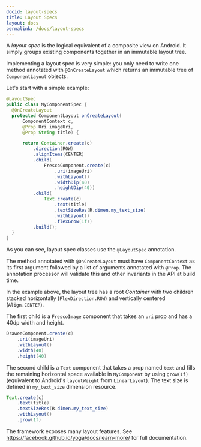 ```yaml
---
docid: layout-specs
title: Layout Specs
layout: docs
permalink: /docs/layout-specs
---
```


A *layout spec* is the logical equivalent of a composite view on Android. It simply groups existing components together in an immutable layout tree.

Implementing a layout spec is very simple: you only need to write one method annotated with `@OnCreateLayout` which returns an immutable tree of `ComponentLayout` objects.

Let's start with a simple example:

```java
@LayoutSpec
public class MyComponentSpec {
  @OnCreateLayout
  protected ComponentLayout onCreateLayout(
      ComponentContext c,
      @Prop Uri imageUri,
      @Prop String title) {

      return Container.create(c)
          .direction(ROW)
          .alignItems(CENTER)
          .child(
              FrescoComponent.create(c)
                  .uri(imageUri)
                  .withLayout()
                  .widthDip(40)
                  .heightDip(40))
          .child(
              Text.create(c)
                  .text(title)
                  .textSizeRes(R.dimen.my_text_size)
                  .withLayout()
                  .flexGrow(1f))
          .build();
  }
}
```

As you can see, layout spec classes use the `@LayoutSpec` annotation. 

The method annotated with `@OnCreateLayout` must have `ComponentContext` as its first argument followed by a list of arguments annotated with `@Prop`. The annotation processor will validate this and other invariants in the API at build time.

In the example above, the layout tree has a root *Container* with two children stacked horizontally (`FlexDirection.ROW`) and vertically centered (`Align.CENTER`).

The first child is a `FrescoImage` component that takes an `uri` prop and has a 40dp width and height.

```java
DraweeComponent.create(c)
    .uri(imageUri)
    .withLayout()
    .width(40)
    .height(40)
```

The second child is a `Text` component that takes a prop named `text` and fills the remaining horizontal space available in `MyComponent` by using `grow(1f)` (equivalent to Android's `layoutWeight` from `LinearLayout`). The text size is defined in `my_text_size` dimension resource.

```java
Text.create(c)
    .text(title)
    .textSizeRes(R.dimen.my_text_size)
    .withLayout()
    .grow(1f)
```

The framework exposes many layout features. See <https://facebook.github.io/yoga/docs/learn-more/> for full documentation. 
 

